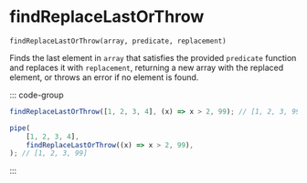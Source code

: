 # findReplaceLastOrThrow

`findReplaceLastOrThrow(array, predicate, replacement)`

Finds the last element in `array` that satisfies the provided `predicate` function and replaces it with `replacement`, returning a new array with the replaced element, or throws an error if no element is found.

::: code-group

```ts [data-first]
findReplaceLastOrThrow([1, 2, 3, 4], (x) => x > 2, 99); // [1, 2, 3, 99]
```

```ts [data-last]
pipe(
    [1, 2, 3, 4],
    findReplaceLastOrThrow((x) => x > 2, 99),
); // [1, 2, 3, 99]
```

:::
